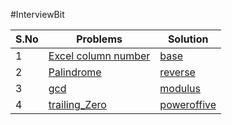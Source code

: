 #InterviewBit


S.No |  Problems              |     Solution
-----|------------------------| --------------------------------------------------------------------------
1 |[Excel column number](https://www.interviewbit.com/problems/excel-column-number/) | [base](https://github.com/thakurshilpa/InterviewBit/blob/master/solution/Excel_Column_number)
2 |[Palindrome](https://www.interviewbit.com/problems/palindrome-integer/)|[reverse](https://github.com/thakurshilpa/InterviewBit/blob/master/solution/reverseOfNumber)
3 |[gcd](https://www.interviewbit.com/problems/greatest-common-divisor/)|[modulus](https://github.com/thakurshilpa/InterviewBit/blob/master/solution/gcd.java)
4 |[trailing_Zero](https://www.interviewbit.com/problems/trailing-zeros-in-factorial/)| [poweroffive](https://github.com/thakurshilpa/InterviewBit/blob/master/solution/trailing_zero.java)
